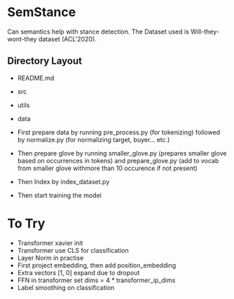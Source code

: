 # SemStance

Can semantics help with stance detection.
The Dataset used is Will-they-wont-they dataset (ACL'2020).

## Directory Layout

- README.md
- src
- utils
- data


- First prepare data by running pre_process.py (for tokenizing) followed by normalize.py (for normalizing target, buyer... etc.)
- Then prepare glove by running smaller_glove.py (prepares smaller glove based on occurrences in tokens) and prepare_glove.py (add to vocab from smaller glove withmore than 10 occurence if not present)
- Then Index by index_dataset.py

- Then start training the model


# To Try

- Transformer xavier init
- Transformer use CLS for classification
- Layer Norm in practise
- First project embedding, then add position_embedding
- Extra vectors [1, 0] expand due to dropout
- FFN in transformer set dims = 4 * transformer_ip_dims
- Label smoothing on classification

